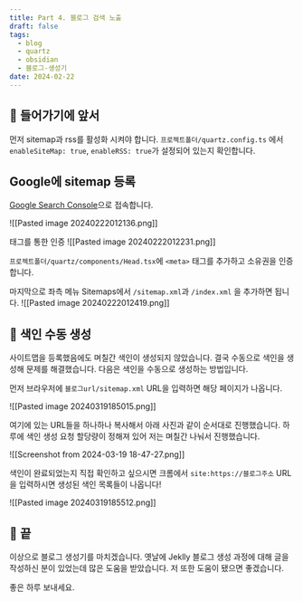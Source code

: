 ```yaml
---
title: Part 4. 블로그 검색 노출
draft: false
tags:
  - blog
  - quartz
  - obsidian
  - 블로그-생성기
date: 2024-02-22
---
```


## 🌟 들어가기에 앞서

먼저 sitemap과 rss를 활성화 시켜야 합니다. `프로젝트폴더/quartz.config.ts` 에서 `enableSiteMap: true`, `enableRSS: true`가 설정되어 있는지 확인합니다.

## Google에 sitemap 등록

[Google Search Console](https://search.google.com/search-console?hl=ko)으로 접속합니다.

![[Pasted image 20240222012136.png]]

태그를 통한 인증
![[Pasted image 20240222012231.png]]

`프로젝트폴더/quartz/components/Head.tsx`에 `<meta>` 태그를 추가하고 소유권을 인증합니다.

마지막으로 좌측 메뉴 Sitemaps에서 `/sitemap.xml`과 `/index.xml` 을 추가하면 됩니다.
![[Pasted image 20240222012419.png]]

## 🌟 색인 수동 생성

사이트맵을 등록했음에도 며칠간 색인이 생성되지 않았습니다. 결국 수동으로 색인을 생성해 문제를 해결했습니다. 다음은 색인을 수동으로 생성하는 방법입니다.

먼저 브라우저에 `블로그url/sitemap.xml` URL을 입력하면 해당 페이지가 나옵니다.

![[Pasted image 20240319185015.png]]


여기에 있는 URL들을 하나하나 복사해서 아래 사진과 같이 순서대로 진행했습니다. 하루에 색인 생성 요청 할당량이 정해져 있어 저는 며칠간 나눠서 진행했습니다.

![[Screenshot from 2024-03-19 18-47-27.png]]

색인이 완료되었는지 직접 확인하고 싶으시면 크롬에서 `site:https://블로그주소` URL을 입력하시면 생성된 색인 목록들이 나옵니다!

![[Pasted image 20240319185512.png]]


## 🌟 끝

이상으로 블로그 생성기를 마치겠습니다. 옛날에 Jeklly 블로그 생성 과정에 대해 글을 작성하신 분이 있었는데 많은 도움을 받았습니다. 저 또한 도움이 됐으면 좋겠습니다.

좋은 하루 보내세요.
